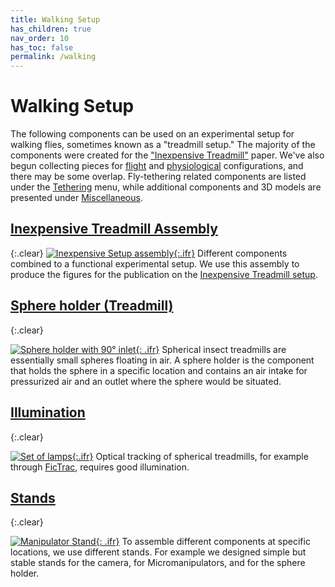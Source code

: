 ```yaml
---
title: Walking Setup
has_children: true
nav_order: 10
has_toc: false
permalink: /walking
---
```


# Walking Setup

The following components can be used on an experimental setup for walking flies, sometimes known as a "treadmill setup." The majority of the components were created for the ["Inexpensive Treadmill"]({{site.baseurl}}/inexpensive-treadmill) paper. We've also begun collecting pieces for [flight]({{site.baseurl}}/flight) and [physiological]({{site.baseurl}}/physiology) configurations, and there may be some overlap. Fly-tethering related components are listed under the [Tethering]({{site.baseurl}}/tether) menu, while additional components and 3D models are presented under [Miscellaneous]({{site.baseurl}}/miscellaneous).

## [Inexpensive Treadmill Assembly]({{site.baseurl}}/walking/inexpensive-treadmill)
{:.clear}
[![Inexpensive Setup assembly]({{site.baseurl}}/assets/img/Walking-Setup/Inexpensive-Treadmill_Assembly/Inexpensive-Treadmill_Assembly.png){:.ifr}]({{site.baseurl}}/walking/inexpensive-treadmill)
Different components combined to a functional experimental setup. We use this assembly to produce the figures for the publication on the [Inexpensive Treadmill setup]({{site.baseurl}}/inexpensive-treadmill).

## [Sphere holder (Treadmill)]({{site.baseurl}}/walking/sphere-holder)
{:.clear}

[![Sphere holder with 90° inlet]({{site.baseurl}}/assets/img/Walking-Setup/Treadmill_Sphere_Holder/Treadmill_Sphere_Holder_9mm-ball_90deg.png){: .ifr}]({{site.baseurl}}/walking/sphere-holder)
Spherical insect treadmills are essentially small spheres floating in air. A sphere holder is the component that holds the sphere in a specific location and contains an air intake for pressurized air and an outlet where the sphere would be situated.

## [Illumination]({{site.baseurl}}/walking/illumination)
{:.clear}

[![Set of lamps]({{site.baseurl}}/assets/img/Walking-Setup/Lamp_LED_5mm/illumination-lamps.png){:.ifr}]({{site.baseurl}}/walking/illumination)
Optical tracking of spherical treadmills, for example through [FicTrac](https://github.com/rjdmoore/fictrac), requires good illumination. 

## [Stands]({{site.baseurl}}/walking/stands)
{:.clear}

[![Manipulator Stand]({{site.baseurl}}/assets/img/Walking-Setup/Stands/Stand_Treadmill_Sphere_Holder.png){: .ifr}]({{site.baseurl}}/walking/stands)
To assemble different components at specific locations, we use different stands. For example we designed simple but stable stands for the camera, for Micromanipulators, and for the sphere holder.

